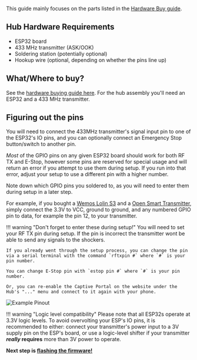 
This guide mainly focuses on the parts listed in the [Hardware Buy guide](hardware-buying.md).

## Hub Hardware Requirements

+ ESP32 board
+ 433 MHz transmitter (ASK/OOK)
+ Soldering station (potentially optional)
+ Hookup wire (optional, depending on whether the pins line up)

## What/Where to buy?

See the [hardware buying guide here](hardware-buying.md). For the hub assembly you'll need an ESP32 and a 433 MHz transmitter.

## Figuring out the pins

You will need to connect the 433MHz transmitter's signal input pin to one of the ESP32's IO pins, and you can optionally connect an Emergency Stop button/switch to another pin.

*Most* of the GPIO pins on any given ESP32 board should work for both RF TX and E-Stop, however some pins are reserved for special usage and will return an error if you attempt to use them during setup. If you run into that error, adjust your setup to use a different pin with a higher number.

Note down which GPIO pins you soldered to, as you will need to enter them during setup in a later step.

For example, if you bought a [Wemos Lolin S3](../hardware/boards/wemos/lolin-s3.md) and a [Open Smart Transmitter](../hardware/transmitter/china/open-smart.md), simply connect the 3.3V to VCC, ground to ground, and any numbered GPIO pin to data, for example the pin 12, to your transmitter.

!!! warning "Don't forget to enter these during setup!"
    You will need to set your RF TX pin during setup. If the pin is incorrect the transmitter wont be able to send any signals to the shockers.

    If you already went through the setup process, you can change the pin via a serial terminal with the command `rftxpin #` where `#` is your pin number.

    You can change E-Stop pin with `estop pin #` where `#` is your pin number.

    Or, you can re-enable the Captive Portal on the website under the Hub's "..." menu and connect to it again with your phone.


![Example Pinout](../static/diy/pinout.png)

!!! warning "Logic level compatibility"
    Please note that all ESP32s operate at 3.3V logic levels. To avoid overvolting your ESP's IO pins, it is recommended to either: connect your transmitter's power input to a 3V supply pin on the ESP's board, or use a logic-level shifter if your transmitter ***really* requires** more than 3V power to operate.


**Next step is [flashing the firmware!](../guides/openshock-how-to-flash-your-board.md)**
